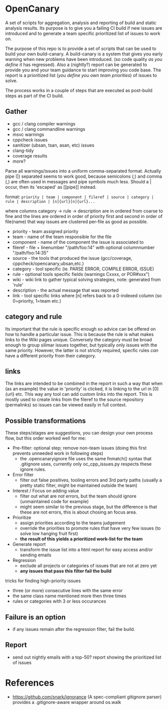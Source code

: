 # OpenCanary
A set of scripts for aggregation, analysis and reporting of build and static analysis results.
Its purpose is to give you a failing CI build if new issues are introduced and to generate a team specific prioritized list of issues to work on.

The purpose of this repo is to provide a set of scripts that can be used to build your own build-canary.
A build-canary is a system that gives you early warning when new problems have been introduced. (so code quality _as you define it_ has regressed). Also a (nightly?) report can be generated to provide you and your team guidance to start improving you code base. The report is a prioritized list (_you define you own team priorities_) of issues to solve.

The process works in a couple of steps that are executed as post-build steps as part of the CI build.

## Gather
- gcc / clang compiler warnings
- gcc / clang commandline warnings
- msvc warnings
- cppcheck issues
- sanitizer (ubsan, tsan, asan, etc) issues 
- clang-tidy
- coverage results
- more?

Parse all warnings/issues into a uniform comma-separated format. Actually pipe (|) separated seems to work good, because semicolons (;) and comma (,) are often used in messages and pipe symbols much less. Should a | occur, then its 'escaped' as [[pipe]] instead.

format:
`priority | team | component | fileref | source | category | rule | description | [n]{url}[n]{url}... `

where columns category -> rule -> description are in ordered from coarse to fine
and the lines are ordered in order of priority first and second in order of file(name)
that way issues are clustered per-file as good as possible.

* priority - team assigned priority
* team - name of the team responsible for the file
* component - name of the component the issue is associated to 
* fileref - file + linenumber "/path/foo:14" with optional columnnumber "/path/foo:14:35"
* source - the tools that produced the issue (gcc/coverage, cppcheck/opencanary,ubsan,etc.)
* category - tool specific (ie. PARSE ERROR, COMPILE ERROR, ISSUE)
* rule - optional tools specific fields (warnings Cxxxx, or POR#xxx")
* wiki - wiki link to gather typical solving strategies, note: generated from 'rule' 
* description - the actual message that was reported
* link - tool specific links where [n] refers back to a 0-indexed column (so 0=priority, 1=team etc.)

## category and rule 
Its important that the rule is specific enough so advice can be offered on how to handle a particular issue. This is because the rule is what makes links to the Wiki pages unique. Conversely the category must be broad enough to group silimar issues together, but typically only issues with the same priority. However, the latter is not strictly required, specfic rules _can_ have a different priority from their category. 

## links
The links are intended to be combined in the report in such a way that when (as an example) the value in 'priority' is clicked, it is linking to the url in [0]{url} etc. This way any tool can add custom links into the report. This is mostly used to create links from the fileref to the source repository (permalinks) so issues can be viewed easily in full context.

## Possible transformations 

These steps/stages are suggestions, you can design your own process flow, but this order worked well for me:

- Pre-filter: optional step; remove non-team issues (doing this first prevents unneeded work in following steps) 
  - the .opencanaryignore file uses the same fnmatch() syntax that .gitignore uses, currently only oc_cpp_issues.py 
    respects these ignore rules.
- Error filter 
  - filter out false positives, tooling errors and 3rd party paths (usually a pretty static filter, might be maintained outside the team)
- Interest / Focus on adding value
  - filter out what are _not_ errors, but the team should ignore (unmaintained code for example)
  - might seem similar to the previous stage, but the difference is that these are not errors, this is about chosing an focus area.
- Prioritize 
  - assign priorities according to the teams judgement
  - override the priorities to promote rules that have very few issues (to solve low hanging fruit first)
  - **the result of this yields a prioritized work-list for the team**
- Generate report
  - transform the issue list into a html report for easy access and/or sending emails 
- Regression
   - exclude all projects or categories of issues that are not at zero yet
  - **any issues that pass this filter fail the build**


tricks for finding high-priority issues
- three (or more) consecutive lines with the same error
- the same class name mentioned more then three times
- rules or categories with 3 or less occurances
 
## Failure is an option

- if any issues remain after the regression filter, fail the build.

## Report

- send out nightly emails with a top-50? report showing the prioritized list of issues

# References

- https://github.com/snark/ignorance (A spec-compliant gitignore parser) provides a .gitignore-aware wrapper around os.walk


